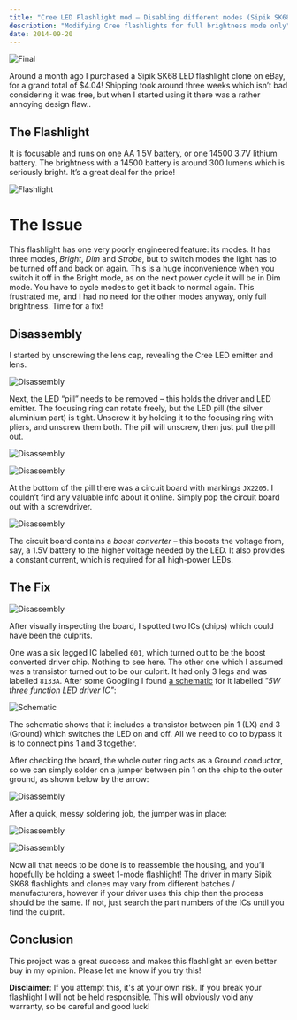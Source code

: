 ```yaml
---
title: "Cree LED Flashlight mod – Disabling different modes (Sipik SK68 Clone)"
description: "Modifying Cree flashlights for full brightness mode only"
date: 2014-09-20
---
```



![Final](/img/posts/cree-flashlight-mode-mod/IMG_26651.jpg "Final")

Around a month ago I purchased a Sipik SK68 LED flashlight clone on eBay, for a grand total of $4.04! Shipping took around three weeks which isn’t bad considering it was free, but when I started using it there was a rather annoying design flaw..

## The Flashlight

It is focusable and runs on one AA 1.5V battery, or one 14500 3.7V lithium battery. The brightness with a 14500 battery is around 300 lumens which is seriously bright. It’s a great deal for the price!

![Flashlight](/img/posts/cree-flashlight-mode-mod/IMG_2645.jpg "Flashlight")

# The Issue

This flashlight has one very poorly engineered feature: its modes.
It has three modes, *Bright*, *Dim* and *Strobe*, but to switch modes the light has to be turned off and back on again. This is a huge inconvenience when you switch it off in the Bright mode, as on the next power cycle it will be in Dim mode. You have to cycle modes to get it back to normal again.
This frustrated me, and I had no need for the other modes anyway, only full brightness. Time for a fix!

## Disassembly

I started by unscrewing the lens cap, revealing the Cree LED emitter and lens.

![Disassembly](/img/posts/cree-flashlight-mode-mod/IMG_2654.jpg "Disassembly")

Next, the LED “pill” needs to be removed – this holds the driver and LED emitter.
The focusing ring can rotate freely, but the LED pill (the silver aluminium part) is tight. Unscrew it by holding it to the focusing ring with pliers, and unscrew them both. The pill will unscrew, then just pull the pill out.

![Disassembly](/img/posts/cree-flashlight-mode-mod/IMG_2657.jpg "Disassembly")

![Disassembly](/img/posts/cree-flashlight-mode-mod/IMG_26591.jpg "Disassembly")

At the bottom of the pill there was a circuit board with markings `JX2205`. I couldn’t find any valuable info about it online. Simply pop the circuit board out with a screwdriver.

![Disassembly](/img/posts/cree-flashlight-mode-mod/IMG_26631.jpg "Disassembly")

The circuit board contains a *boost converter* – this boosts the voltage from, say, a 1.5V battery to the higher voltage needed by the LED. It also provides a constant current, which is required for all high-power LEDs.

## The Fix

![Disassembly](/img/posts/cree-flashlight-mode-mod/IMG_2679.jpg "Disassembly")

After visually inspecting the board, I spotted two ICs (chips) which could have been the culprits.

One was a six legged IC labelled `601`, which turned out to be the boost converted driver chip. Nothing to see here.
The other one which I assumed was a transistor turned out to be our culprit. It had only 3 legs and was labelled `8133A`. After some Googling I found [a schematic](http://detail.1688.com/offer/1207165037.html) for it labelled *"5W three function LED driver IC"*:

![Schematic](/img/posts/cree-flashlight-mode-mod/schematic.png "Schematic")

The schematic shows that it includes a transistor between pin 1 (LX) and 3 (Ground) which switches the LED on and off. All we need to do to bypass it is to connect pins 1 and 3 together.

After checking the board, the whole outer ring acts as a Ground conductor, so we can simply solder on a jumper between pin 1 on the chip to the outer ground, as shown below by the arrow:

![Disassembly](/img/posts/cree-flashlight-mode-mod/IMG_2679-arrow.jpg "Disassembly")

After a quick, messy soldering job, the jumper was in place:

![Disassembly](/img/posts/cree-flashlight-mode-mod/IMG_2681.jpg "Disassembly")

![Disassembly](/img/posts/cree-flashlight-mode-mod/IMG_2683.jpg "Disassembly")

Now all that needs to be done is to reassemble the housing, and you’ll hopefully be holding a sweet 1-mode flashlight!
The driver in many Sipik SK68 flashlights and clones may vary from different batches / manufacturers, however if your driver uses this chip then the process should be the same. If not, just search the part numbers of the ICs until you find the culprit.

## Conclusion

This project was a great success and makes this flashlight an even better buy in my opinion. Please let me know if you try this!

**Disclaimer**: If you attempt this, it's at your own risk. If you break your flashlight I will not be held responsible. This will obviously void any warranty, so be careful and good luck!